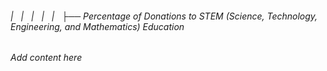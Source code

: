 ###### |   |   |   |   |   ├── Percentage of Donations to STEM (Science, Technology, Engineering, and Mathematics) Education

*Add content here*